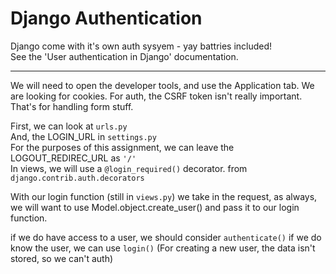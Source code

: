 # Django Authentication

Django come with it's own auth sysyem - yay battries included!  
See the 'User authentication in Django' documentation.  

<hr />
We will need to open the developer tools, and use the Application tab. We are looking for cookies.  
For auth, the CSRF token isn't really important. That's for handling form stuff.  

First, we can look at `urls.py`  
And, the LOGIN_URL in `settings.py`  
For the purposes of this assignment, we can leave the LOGOUT_REDIREC_URL as `'/'`  
In views, we will use a `@login_required()` decorator. from `django.contrib.auth.decorators`  

With our login function (still in `views.py`) we take in the request, as always,  
we will want to use Model.object.create_user() and pass it to our login function.  

if we do have access to a user, we should consider `authenticate()` 
if we do know the user, we can use `login()` (For creating a new user, the data isn't stored, so we can't auth)  





